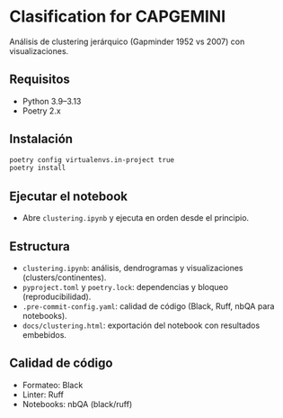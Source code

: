 # Clasification for CAPGEMINI

Análisis de clustering jerárquico (Gapminder 1952 vs 2007) con visualizaciones.

## Requisitos
- Python 3.9–3.13
- Poetry 2.x

## Instalación
```bash
poetry config virtualenvs.in-project true
poetry install
```

## Ejecutar el notebook
- Abre `clustering.ipynb` y ejecuta en orden desde el principio.

## Estructura
- `clustering.ipynb`: análisis, dendrogramas y visualizaciones (clusters/continentes).
- `pyproject.toml` y `poetry.lock`: dependencias y bloqueo (reproducibilidad).
- `.pre-commit-config.yaml`: calidad de código (Black, Ruff, nbQA para notebooks).
- `docs/clustering.html`: exportación del notebook con resultados embebidos.

## Calidad de código
- Formateo: Black
- Linter: Ruff
- Notebooks: nbQA (black/ruff)
